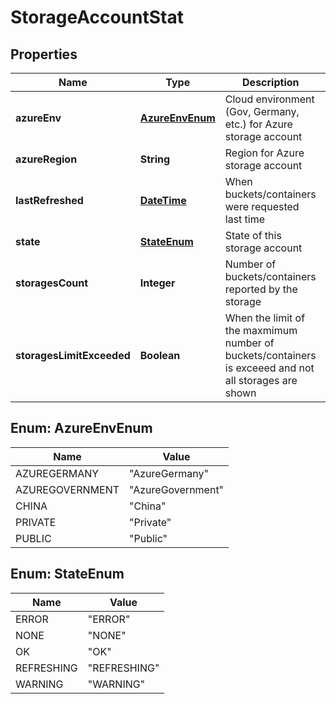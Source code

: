 
# StorageAccountStat

## Properties
Name | Type | Description | Notes
------------ | ------------- | ------------- | -------------
**azureEnv** | [**AzureEnvEnum**](#AzureEnvEnum) | Cloud environment (Gov, Germany, etc.) for Azure storage account |  [optional]
**azureRegion** | **String** | Region for Azure storage account |  [optional]
**lastRefreshed** | [**DateTime**](DateTime.md) | When buckets/containers were requested last time |  [optional]
**state** | [**StateEnum**](#StateEnum) | State of this storage account |  [optional]
**storagesCount** | **Integer** | Number of buckets/containers reported by the storage |  [optional]
**storagesLimitExceeded** | **Boolean** | When the limit of the maxmimum number of buckets/containers is exceeed and not all storages are shown |  [optional]


<a name="AzureEnvEnum"></a>
## Enum: AzureEnvEnum
Name | Value
---- | -----
AZUREGERMANY | &quot;AzureGermany&quot;
AZUREGOVERNMENT | &quot;AzureGovernment&quot;
CHINA | &quot;China&quot;
PRIVATE | &quot;Private&quot;
PUBLIC | &quot;Public&quot;


<a name="StateEnum"></a>
## Enum: StateEnum
Name | Value
---- | -----
ERROR | &quot;ERROR&quot;
NONE | &quot;NONE&quot;
OK | &quot;OK&quot;
REFRESHING | &quot;REFRESHING&quot;
WARNING | &quot;WARNING&quot;



